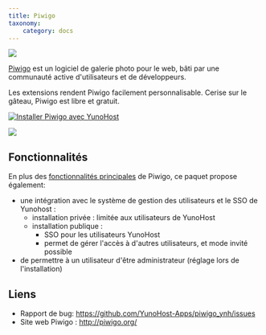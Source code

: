 ```yaml
---
title: Piwigo
taxonomy:
    category: docs
---
```


<img src="https://yunohost.org/images/piwigo.png">

[Piwigo](http://piwigo.org) est un logiciel de galerie photo pour le web, bâti par une communauté active d'utilisateurs et de développeurs.

Les extensions rendent Piwigo facilement personnalisable. Cerise sur le gâteau, Piwigo est libre et gratuit.

[![Installer Piwigo avec YunoHost](https://install-app.yunohost.org/install-with-yunohost.png)](https://install-app.yunohost.org/?app=piwigo)

![](http://piwigo.org/screenshots/homepage/piwigo-batch-manager.png)

## Fonctionnalités

En plus des [fonctionnalités principales](http://piwigo.org/basics/features) de Piwigo, ce paquet propose également:

 * une intégration avec le système de gestion des utilisateurs et le SSO de Yunohost :
   * installation privée : limitée aux utilisateurs de YunoHost
   * installation publique :
     * SSO pour les utilisateurs YunoHost
     * permet de gérer l'accès à d'autres utilisateurs, et mode invité possible
 * de permettre à un utilisateur d'être administrateur (réglage lors de l'installation)

## Liens

 * Rapport de bug: https://github.com/YunoHost-Apps/piwigo_ynh/issues
 * Site web Piwigo : http://piwigo.org/
